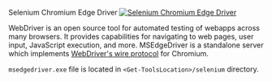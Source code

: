 Selenium Chromium Edge Driver
[![Selenium Chromium Edge Driver](https://img.shields.io/badge/chocolatey-selenium-chromium-edge-driver-brightgreen.svg)](https://chocolatey.org/packages/selenium-chromium-edge-driver/)

WebDriver is an open source tool for automated testing of webapps across many browsers. It provides capabilities for navigating to web pages, user input, JavaScript execution, and more. MSEdgeDriver is a standalone server which implements [WebDriver's wire protocol](https://github.com/SeleniumHQ/selenium/wiki/JsonWireProtocol) for Chromium.  

`msedgedriver.exe` file is located in `<Get-ToolsLocation>/selenium` directory.